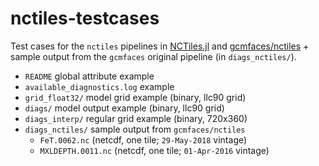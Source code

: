 # nctiles-testcases

Test cases for the `nctiles` pipelines in [NCTiles.jl](https://github.com/gaelforget/NCTiles.jl) and [gcmfaces/nctiles](https://github.com/MITgcm/gcmfaces) + sample output from the `gcmfaces` original pipeline (in `diags_nctiles/`).


- `README` global attribute example
- `available_diagnostics.log` example
- `grid_float32/` model grid example (binary, llc90 grid)
- `diags/` model output example (binary, llc90 grid)
- `diags_interp/` regular grid example (binary, 720x360)
- `diags_nctiles/` sample output from `gcmfaces/nctiles`
	- `FeT.0062.nc` (netcdf, one tile; `29-May-2018` vintage)
	- `MXLDEPTH.0011.nc` (netcdf, one tile; `01-Apr-2016` vintage)
